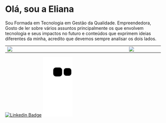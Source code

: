 <h1>Olá, sou a Eliana</h1>
<p>Sou Formada em Tecnologia em Gestão da Qualidade. Empreendedora, Gosto de ler sobre vários assuntos principalmente os que envolvem tecnologia e seus impactos no futuro e conteúdos que exprimem ideias diferentes da minha, acredito que devemos sempre analisar os dois lados. </p>


<center>
<table>
    <tr>
        <td><img width="380px" align="left" src="https://github-readme-stats.vercel.app/api/top-langs/?username=Elianars&hide=html&layout=compact&theme=omni" /></td>
        <td><img width="475px" align="left" src="https://github-readme-stats.vercel.app/api?username=Elianars&theme=omni"/></td>
    </tr>   
</table>
</center>  

 







[![Linkedin Badge](https://img.shields.io/badge/-Eliana-blue?style=flat-square&logo=Linkedin&logoColor=white&link=https://www.linkedin.com/in/eliana-souzarr/)](https://www.linkedin.com/in/eliana-souzarr/)
![Snake animation](https://github.com/rafaballerini/rafaballerini/blob/output/github-contribution-grid-snake.svg)
